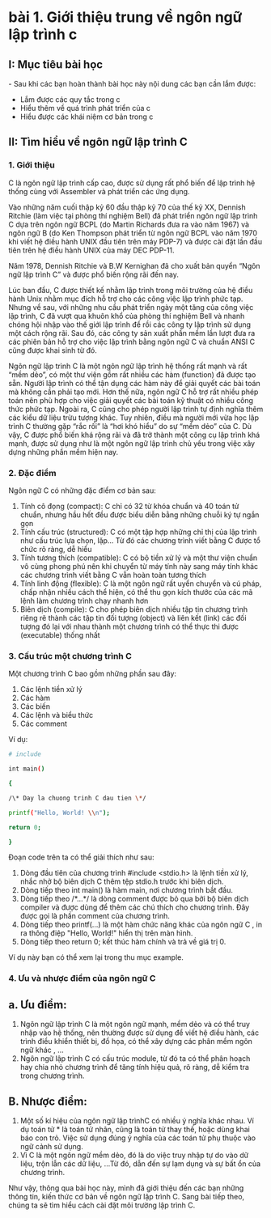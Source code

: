 # **bài 1. Giới thiệu trung về ngôn ngữ lập trình c**

## I: Mục tiêu bài học

\- Sau khi các bạn hoàn thành bài học này nội dung các bạn cần lắm được:

- Lắm được các quy tắc trong c
- Hiểu thêm về quá trình phát triển của c
- Hiểu được các khái niệm cơ bản trong c

## II: Tìm hiểu về ngôn ngữ lập trình C

### 1\. Giới thiệu

C là ngôn ngữ lập trình cấp cao, được sử dụng rất phổ biến để lập trình hệ thống cùng với Assembler và phát triển các ứng dụng.

Vào những năm cuối thập kỷ 60 đầu thập kỷ 70 của thế kỷ XX, Dennish Ritchie (làm việc tại phòng thí nghiệm Bell) đã phát triển ngôn ngữ lập trình C dựa trên ngôn ngữ BCPL (do Martin Richards đưa ra vào năm 1967) và ngôn ngữ B (do Ken Thompson phát triển từ ngôn ngữ BCPL vào năm 1970 khi viết hệ điều hành UNIX đầu tiên trên máy PDP-7) và được cài đặt lần đầu tiên trên hệ điều hành UNIX của máy DEC PDP-11.

Năm 1978, Dennish Ritchie và B.W Kernighan đã cho xuất bản quyển “Ngôn ngữ lập trình C” và được phổ biến rộng rãi đến nay.

Lúc ban đầu, C được thiết kế nhằm lập trình trong môi trường của hệ điều hành Unix nhằm mục đích hỗ trợ cho các công việc lập trình phức tạp. Nhưng về sau, với những nhu cầu phát triển ngày một tăng của công việc lập trình, C đã vượt qua khuôn khổ của phòng thí nghiệm Bell và nhanh chóng hội nhập vào thế giới lập trình để rồi các công ty lập trình sử dụng một cách rộng rãi. Sau đó, các công ty sản xuất phần mềm lần lượt đưa ra các phiên bản hỗ trợ cho việc lập trình bằng ngôn ngữ C và chuẩn ANSI C cũng được khai sinh từ đó.

Ngôn ngữ lập trình C là một ngôn ngữ lập trình hệ thống rất mạnh và rất “mềm dẻo”, có một thư viện gồm rất nhiều các hàm (function) đã được tạo sẵn. Người lập trình có thể tận dụng các hàm này để giải quyết các bài toán mà không cần phải tạo mới. Hơn thế nữa, ngôn ngữ C hỗ trợ rất nhiều phép toán nên phù hợp cho việc giải quyết các bài toán kỹ thuật có nhiều công thức phức tạp. Ngoài ra, C cũng cho phép người lập trình tự định nghĩa thêm các kiểu dữ liệu trừu tượng khác. Tuy nhiên, điều mà người mới vừa học lập trình C thường gặp “rắc rối” là “hơi khó hiểu” do sự “mềm dẻo” của C. Dù vậy, C được phổ biến khá rộng rãi và đã trở thành một công cụ lập trình khá mạnh, được sử dụng như là một ngôn ngữ lập trình chủ yếu trong việc xây dựng những phần mềm hiện nay.

### 2\. Đặc điểm

Ngôn ngữ C có những đặc điểm cơ bản sau:

1. Tính cô đọng (compact): C chỉ có 32 từ khóa chuẩn và 40 toán tử chuẩn, nhưng hầu hết đều được biểu diễn bằng những chuỗi ký tự ngắn gọn
2. Tính cấu trúc (structured): C có một tập hợp những chỉ thị của lập trình như cấu trúc lựa chọn, lặp… Từ đó các chương trình viết bằng C được tổ chức rõ ràng, dễ hiểu
3. Tính tương thích (compatible): C có bộ tiền xử lý và một thư viện chuẩn vô cùng phong phú nên khi chuyển từ máy tính này sang máy tính khác các chương trình viết bằng C vẫn hoàn toàn tương thích
4. Tính linh động (flexible): C là một ngôn ngữ rất uyển chuyển và cú pháp, chấp nhận nhiều cách thể hiện, có thể thu gọn kích thước của các mã lệnh làm chương trình chạy nhanh hơn
5. Biên dịch (compile): C cho phép biên dịch nhiều tập tin chương trình riêng rẽ thành các tập tin đối tượng (object) và liên kết (link) các đối tượng đó lại với nhau thành một chương trình có thể thực thi được (executable) thống nhất

### 3\. Cấu trúc một chương trình C

Một chương trình C bao gồm những phần sau đây:

1. Các lệnh tiền xử lý
2. Các hàm
3. Các biến
4. Các lệnh và biểu thức
5. Các comment

Ví dụ:

```bash
# include

int main()

{

/\* Day la chuong trinh C dau tien \*/

printf("Hello, World! \\n");

return 0;

}
```

Đoạn code trên ta có thể giải thích như sau:

1. Dòng đầu tiên của chương trình #include &lt;stdio.h&gt; là lệnh tiền xử lý, nhắc nhở bộ biên dịch C thêm tệp stdio.h trước khi biên dịch.
2. Dòng tiếp theo int main() là hàm main, nơi chương trình bắt đầu.
3. Dòng tiếp theo /\*...\*/ là dòng comment được bỏ qua bởi bộ biên dịch compiler và được dùng để thêm các chú thích cho chương trình. Đây được gọi là phần comment của chương trình.
4. Dòng tiếp theo printf(...) là một hàm chức năng khác của ngôn ngữ C , in ra thông điệp "Hello, World!" hiển thị trên màn hình.
5. Dòng tiếp theo return 0; kết thúc hàm chính và trả về giá trị 0.

Ví dụ này bạn có thể xem lại trong thu mục example.

### 4\. Ưu và nhược điểm của ngôn ngữ C

## a. Ưu điểm:

1. Ngôn ngữ lập trình C là một ngôn ngữ mạnh, mềm dẻo và có thể truy nhập vào hệ thống, nên thường được sử dụng để viết hệ điều hành, các trình điều khiển thiết bị, đồ họa, có thể xây dựng các phân mềm ngôn ngữ khác , …
2. Ngôn ngữ lập trình C có cấu trúc module, từ đó ta có thể phân hoạch hay chia nhỏ chương trình để tăng tính hiệu quả, rõ ràng, dễ kiểm tra trong chương trình.

## B. Nhược điểm:

1. Một số kí hiệu của ngôn ngữ lập trìnhC có nhiều ý nghĩa khác nhau. Ví dụ toán tử \* là toán tử nhân, cũng là toán tử thay thế, hoặc dùng khai báo con trỏ. Việc sử dụng đúng ý nghĩa của các toán tử phụ thuộc vào ngữ cảnh sử dụng.
2. Vì C là một ngôn ngữ mềm dẻo, đó là do việc truy nhập tự do vào dữ liệu, trộn lẫn các dữ liệu, …Từ đó, dẫn đến sự lạm dụng và sự bất ổn của chương trình.

Như vậy, thông qua bài học này, mình đã giới thiệu đến các bạn những thông tin, kiến thức cơ bản về ngôn ngữ lập trình C. Sang bài tiếp theo, chúng ta sẽ tìm hiểu cách cài đặt môi trường lập trình C.